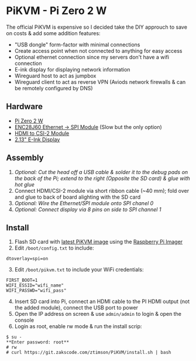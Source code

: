 # PiKVM - Pi Zero 2 W

The official PiKVM is expensive so I decided take the DIY approuch to save on costs & add some addition features:
- "USB dongle" form-factor with minimal connections
- Create access point when not connected to anything for easy access
- Optional ethernet connection since my servers don't have a wifi connection
- E-ink display for displaying network information
- Wireguard host to act as jumpbox
- Wireguard client to act as reverse VPN (Aviods network firewalls & can be remotely configured by DNS)

## Hardware
 - [Pi Zero 2 W](https://www.raspberrypi.com/products/raspberry-pi-zero-2-w/)
 - [ENC28J60 Ethernet -> SPI Module](https://www.waveshare.com/enc28j60-ethernet-board.htm) (Slow but the only option)
 - [HDMI to CSI-2 Module](https://www.waveshare.com/hdmi-to-csi-adapter.htm)
 - [2.13" E-Ink Display](https://www.waveshare.com/2.13inch-e-paper-hat.htm)

## Assembly
1. _Optional: Cut the head off a USB cable & solder it to the debug pads on the back of the Pi; extend to the right (Opposite the SD card) & glue with hot glue_
2. Connect HDMI/CSI-2 module via short ribbon cable (~40 mm); fold over and glue to back of board alighting with the SD card
3. _Optional: Wire the Ethernet/SPI module onto SPI chanel 0_
4. _Optional: Connect display via 8 pins on side to SPI channel 1_

## Install
1. Flash SD card with [latest PiKVM image](https://pikvm.org/download/) using the [Raspberry Pi Imager](https://www.raspberrypi.com/software/)
2. Edit `/boot/config.txt` to include:
```
dtoverlay=spi=on
```
3. Edit `/boot/pikvm.txt` to include your WiFi credentials:
```
FIRST_BOOT=1
WIFI_ESSID="wifi_name"
WIFI_PASSWD="wifi_pass"
```
4. Insert SD card into Pi, connect an HDMI cable to the PI HDMI output (not the added module), connect the USB port to power
5. Open the IP address on screen & use `admin/admin` to login & open the console
6. Login as root, enable rw mode & run the install scrip:
```
$ su -
**Enter password: root**
# rw
# curl https://git.zakscode.com/ztimson/PiKVM/install.sh | bash
